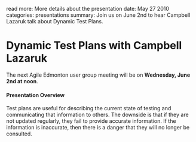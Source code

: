 read more: More details about the presentation
date: May 27 2010
categories: presentations
summary: Join us on June 2nd to hear Campbell Lazaruk talk about Dynamic Test Plans.

# Dynamic Test Plans with Campbell Lazaruk


The next Agile Edmonton user group meeting will be on **Wednesday, June 2nd at noon**.

#### Presentation Overview

Test plans are useful for describing the current state of testing and communicating that information to others. The downside is that if they are not updated regularly, they fail to provide accurate information. If the information is inaccurate, then there is a danger that they will no longer be consulted.


